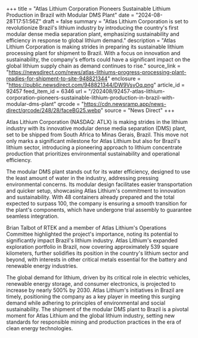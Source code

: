+++
title = "Atlas Lithium Corporation Pioneers Sustainable Lithium Production in Brazil with Modular DMS Plant"
date = "2024-08-28T17:51:56Z"
draft = false
summary = "Atlas Lithium Corporation is set to revolutionize Brazil's lithium industry by introducing the country's first modular dense media separation plant, emphasizing sustainability and efficiency in response to global lithium demand."
description = "Atlas Lithium Corporation is making strides in preparing its sustainable lithium processing plant for shipment to Brazil. With a focus on innovation and sustainability, the company's efforts could have a significant impact on the global lithium supply chain as demand continues to rise."
source_link = "https://newsdirect.com/news/atlas-lithiums-progress-processing-plant-readies-for-shipment-to-site-948821344"
enclosure = "https://public.newsdirect.com/948821344/DW9VsyOq.png"
article_id = 92457
feed_item_id = 6346
url = "/202408/92457-atlas-lithium-corporation-pioneers-sustainable-lithium-production-in-brazil-with-modular-dms-plant"
qrcode = "https://cdn.newsramp.app/news-direct/qrcode/248/28/faceBG25.webp"
source = "News Direct"
+++

<p>Atlas Lithium Corporation (NASDAQ: ATLX) is making strides in the lithium industry with its innovative modular dense media separation (DMS) plant, set to be shipped from South Africa to Minas Gerais, Brazil. This move not only marks a significant milestone for Atlas Lithium but also for Brazil's lithium sector, introducing a pioneering approach to lithium concentrate production that prioritizes environmental sustainability and operational efficiency.</p><p>The modular DMS plant stands out for its water efficiency, designed to use the least amount of water in the industry, addressing pressing environmental concerns. Its modular design facilitates easier transportation and quicker setup, showcasing Atlas Lithium's commitment to innovation and sustainability. With 48 containers already prepared and the total expected to surpass 100, the company is ensuring a smooth transition for the plant's components, which have undergone trial assembly to guarantee seamless integration.</p><p>Brian Talbot of RTEK and a member of Atlas Lithium's Operations Committee highlighted the project's importance, noting its potential to significantly impact Brazil's lithium industry. Atlas Lithium's expanded exploration portfolio in Brazil, now covering approximately 539 square kilometers, further solidifies its position in the country's lithium sector and beyond, with interests in other critical metals essential for the battery and renewable energy industries.</p><p>The global demand for lithium, driven by its critical role in electric vehicles, renewable energy storage, and consumer electronics, is projected to increase by nearly 500% by 2030. Atlas Lithium's initiatives in Brazil are timely, positioning the company as a key player in meeting this surging demand while adhering to principles of environmental and social sustainability. The shipment of the modular DMS plant to Brazil is a pivotal moment for Atlas Lithium and the global lithium industry, setting new standards for responsible mining and production practices in the era of clean energy technologies.</p>